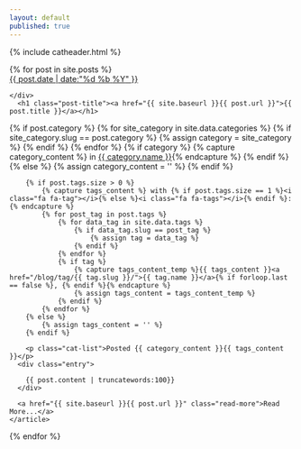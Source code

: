```yaml
---
layout: default
published: true
---
```

{% include catheader.html %}
<div class="posts">
  {% for post in site.posts %}
    <article class="post">   
       <div class="postdate">
		<a href="{{ page.url }}">
      			{{ post.date | date:"<span class='day'>%d</span> <span class='month'>%b</span> <span class='year'>%Y</span>" }}
		</a>
	
	</div>
      <h1 class="post-title"><a href="{{ site.baseurl }}{{ post.url }}">{{ post.title }}</a></h1>
 {% if post.category %}
            {% for site_category in site.data.categories %}
                {% if site_category.slug == post.category %}
                    {% assign category = site_category %}
                {% endif %}
            {% endfor %}
            {% if category %}
                {% capture category_content %} in <span class="label" style="background-color:{{ category.color }}"><a href="/blog/category/{{ category.slug }}/">{{ category.name }}</a></span>{% endcapture %}
            {% endif %}
        {% else %}
            {% assign category_content = '' %}
        {% endif %}

        {% if post.tags.size > 0 %}
            {% capture tags_content %} with {% if post.tags.size == 1 %}<i class="fa fa-tag"></i>{% else %}<i class="fa fa-tags"></i>{% endif %}: {% endcapture %}
            {% for post_tag in post.tags %}
                {% for data_tag in site.data.tags %}
                    {% if data_tag.slug == post_tag %}
                        {% assign tag = data_tag %}
                    {% endif %}
                {% endfor %}
                {% if tag %}
                    {% capture tags_content_temp %}{{ tags_content }}<a href="/blog/tag/{{ tag.slug }}/">{{ tag.name }}</a>{% if forloop.last == false %}, {% endif %}{% endcapture %}
                    {% assign tags_content = tags_content_temp %}
                {% endif %}
            {% endfor %}
        {% else %}
            {% assign tags_content = '' %}
        {% endif %}

        <p class="cat-list">Posted {{ category_content }}{{ tags_content }}</p>
      <div class="entry">

        {{ post.content | truncatewords:100}}
      </div>
      
      <a href="{{ site.baseurl }}{{ post.url }}" class="read-more">Read More...</a>
    </article>
  {% endfor %}
</div>

